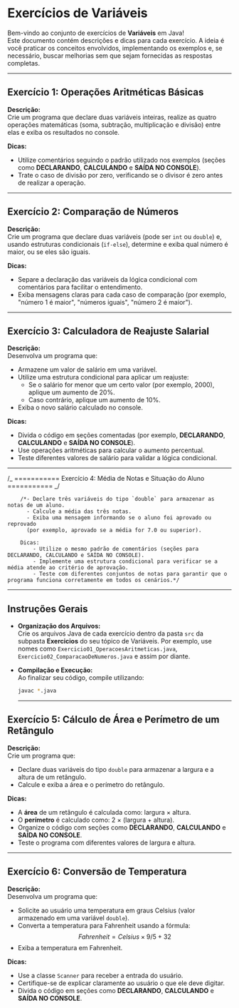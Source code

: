 # Exercícios de Variáveis

Bem-vindo ao conjunto de exercícios de **Variáveis** em Java!  
Este documento contém descrições e dicas para cada exercício. A ideia é você praticar os conceitos envolvidos, implementando os exemplos e, se necessário, buscar melhorias sem que sejam fornecidas as respostas completas.

---

## Exercício 1: Operações Aritméticas Básicas

**Descrição:**  
Crie um programa que declare duas variáveis inteiras, realize as quatro operações matemáticas (soma, subtração, multiplicação e divisão) entre elas e exiba os resultados no console.

**Dicas:**

- Utilize comentários seguindo o padrão utilizado nos exemplos (seções como **DECLARANDO**, **CALCULANDO** e **SAÍDA NO CONSOLE**).
- Trate o caso de divisão por zero, verificando se o divisor é zero antes de realizar a operação.

---

## Exercício 2: Comparação de Números

**Descrição:**  
Crie um programa que declare duas variáveis (pode ser `int` ou `double`) e, usando estruturas condicionais (`if-else`), determine e exiba qual número é maior, ou se eles são iguais.

**Dicas:**

- Separe a declaração das variáveis da lógica condicional com comentários para facilitar o entendimento.
- Exiba mensagens claras para cada caso de comparação (por exemplo, "número 1 é maior", "números iguais", "número 2 é maior").

---

## Exercício 3: Calculadora de Reajuste Salarial

**Descrição:**  
Desenvolva um programa que:

- Armazene um valor de salário em uma variável.
- Utilize uma estrutura condicional para aplicar um reajuste:
  - Se o salário for menor que um certo valor (por exemplo, 2000), aplique um aumento de 20%.
  - Caso contrário, aplique um aumento de 10%.
- Exiba o novo salário calculado no console.

**Dicas:**

- Divida o código em seções comentadas (por exemplo, **DECLARANDO**, **CALCULANDO** e **SAÍDA NO CONSOLE**).
- Use operações aritméticas para calcular o aumento percentual.
- Teste diferentes valores de salário para validar a lógica condicional.

---

/_ =========== Exercício 4: Média de Notas e Situação do Aluno =========== _/

        /*- Declare três variáveis do tipo `double` para armazenar as notas de um aluno.
          - Calcule a média das três notas.
          - Exiba uma mensagem informando se o aluno foi aprovado ou reprovado
          (por exemplo, aprovado se a média for 7.0 ou superior).

        Dicas:
            - Utilize o mesmo padrão de comentários (seções para DECLARANDO, CALCULANDO e SAÍDA NO CONSOLE).
            - Implemente uma estrutura condicional para verificar se a média atende ao critério de aprovação.
            - Teste com diferentes conjuntos de notas para garantir que o programa funciona corretamente em todos os cenários.*/

---

## Instruções Gerais

- **Organização dos Arquivos:**  
  Crie os arquivos Java de cada exercício dentro da pasta `src` da subpasta **Exercicios** do seu tópico de Variáveis. Por exemplo, use nomes como `Exercicio01_OperacoesAritmeticas.java`, `Exercicio02_ComparacaoDeNumeros.java` e assim por diante.

- **Compilação e Execução:**  
  Ao finalizar seu código, compile utilizando:

  ```bash
  javac *.java

  ```

  ***

## Exercício 5: Cálculo de Área e Perímetro de um Retângulo

**Descrição:**  
Crie um programa que:

- Declare duas variáveis do tipo `double` para armazenar a largura e a altura de um retângulo.
- Calcule e exiba a área e o perímetro do retângulo.

**Dicas:**

- A **área** de um retângulo é calculada como: largura × altura.
- O **perímetro** é calculado como: 2 × (largura + altura).
- Organize o código com seções como **DECLARANDO**, **CALCULANDO** e **SAÍDA NO CONSOLE**.
- Teste o programa com diferentes valores de largura e altura.

---

## Exercício 6: Conversão de Temperatura

**Descrição:**  
Desenvolva um programa que:

- Solicite ao usuário uma temperatura em graus Celsius (valor armazenado em uma variável `double`).
- Converta a temperatura para Fahrenheit usando a fórmula:  
  $$Fahrenheit = Celsius × 9/5 + 32$$
- Exiba a temperatura em Fahrenheit.

**Dicas:**

- Use a classe `Scanner` para receber a entrada do usuário.
- Certifique-se de explicar claramente ao usuário o que ele deve digitar.
- Divida o código em seções como **DECLARANDO**, **CALCULANDO** e **SAÍDA NO CONSOLE**.

